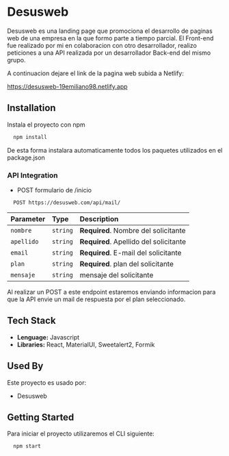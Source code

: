 # Desusweb

Desusweb es una landing page que promociona el desarrollo de paginas web de una empresa en la que formo parte a tiempo parcial. El Front-end fue realizado por mi en colaboracion con otro desarrollador, realizo peticiones a una API realizada por un desarrollador Back-end del mismo grupo.

A continuacion dejare el link de la pagina web subida a Netlify:

https://desusweb-19emiliano98.netlify.app


## Installation

Instala el proyecto con npm

```bash
  npm install
```
De esta forma instalara automaticamente todos los paquetes utilizados en el package.json    

### API Integration

- POST formulario de /inicio

```
  POST https://desusweb.com/api/mail/
```

|  Parameter  |   Type   |                Description             |
| :---------- | :------- | :------------------------------------- |
| `nombre`    | `string` | **Required**. Nombre del solicitante   |
| `apellido`  | `string` | **Required**. Apellido del solicitante |
| `email`     | `string` | **Required**. E-mail del solicitante   |
| `plan`      | `string` | **Required**. plan del solicitante     |
| `mensaje`   | `string` | mensaje del solicitante                |

Al realizar un POST a este endpoint estaremos enviando informacion para que la API envie un mail de respuesta por el plan seleccionado.


## Tech Stack

- **Lenguage:** Javascript
- **Libraries:** React, MaterialUI, Sweetalert2, Formik


## Used By

Este proyecto es usado por:

- Desusweb


## Getting Started

Para iniciar el proyecto utilizaremos el CLI siguiente:

```
  npm start
```
